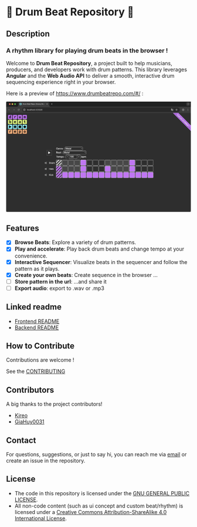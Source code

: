 # 🥁 Drum Beat Repository 🥁

## Description
### A rhythm library for playing drum beats in the browser !

Welcome to **Drum Beat Repository**, a project built to help musicians, producers, and developers work with drum patterns.
This library leverages **Angular** and the **Web Audio API** to deliver a smooth, interactive drum sequencing experience right in your browser.

Here is a preview of https://www.drumbeatrepo.com/#/ :

![app.png](app.png)

## Features

- [x] **Browse Beats**: Explore a variety of drum patterns.
- [x] **Play and accelerate**: Play back drum beats and change tempo at your convenience.
- [x] **Interactive Sequencer**: Visualize beats in the sequencer and follow the pattern as it plays.
- [x] **Create your own beats**: Create sequence in the browser ...
- [ ] **Store pattern in the url**: ...and share it
- [ ] **Export audio**: export to .wav or .mp3

## Linked readme

- [Frontend README](frontend/README.md)
- [Backend README](backend/README.md)

## How to Contribute

Contributions are welcome !

See the [CONTRIBUTING](CONTRIBUTING.md)

## Contributors

A big thanks to the project contributors!
- [Kireo](https://github.com/khg051203)
- [GiaHuy0031](https://github.com/GiaHuy0031)

## Contact

For questions, suggestions, or just to say hi, you can reach me via [email](mailto:bab07ali@gmail.com) or create an issue in the repository.

## License

- The code in this repository is licensed under the [GNU GENERAL PUBLIC LICENSE](LICENSE).
- All non-code content (such as ui concept and custom beat/rhythm) is licensed under a [Creative Commons Attribution-ShareAlike 4.0 International License](https://creativecommons.org/licenses/by-sa/4.0/).
